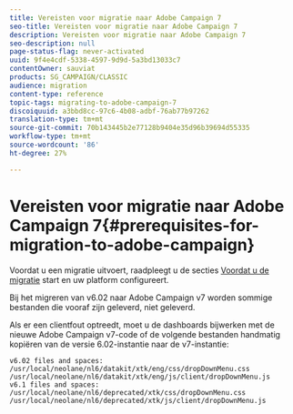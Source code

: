 ```yaml
---
title: Vereisten voor migratie naar Adobe Campaign 7
seo-title: Vereisten voor migratie naar Adobe Campaign 7
description: Vereisten voor migratie naar Adobe Campaign 7
seo-description: null
page-status-flag: never-activated
uuid: 9f4e4cdf-5338-4597-9d9d-5a3bd13033c7
contentOwner: sauviat
products: SG_CAMPAIGN/CLASSIC
audience: migration
content-type: reference
topic-tags: migrating-to-adobe-campaign-7
discoiquuid: a3bbd8cc-97c6-4b08-adbf-76ab77b97262
translation-type: tm+mt
source-git-commit: 70b143445b2e77128b9404e35d96b39694d55335
workflow-type: tm+mt
source-wordcount: '86'
ht-degree: 27%

---
```



# Vereisten voor migratie naar Adobe Campaign 7{#prerequisites-for-migration-to-adobe-campaign}

Voordat u een migratie uitvoert, raadpleegt u de secties [Voordat u de migratie](../../migration/using/before-starting-migration.md) start en uw platform [](../../migration/using/configuring-your-platform.md) configureert.

Bij het migreren van v6.02 naar Adobe Campaign v7 worden sommige bestanden die vooraf zijn geleverd, niet geleverd.

Als er een clientfout optreedt, moet u de dashboards bijwerken met de nieuwe Adobe Campaign v7-code of de volgende bestanden handmatig kopiëren van de versie 6.02-instantie naar de v7-instantie:

```
v6.02 files and spaces:
/usr/local/neolane/nl6/datakit/xtk/eng/css/dropDownMenu.css
/usr/local/neolane/nl6/datakit/xtk/eng/js/client/dropDownMenu.js
v6.1 files and spaces:
/usr/local/neolane/nl6/deprecated/xtk/css/dropDownMenu.css
/usr/local/neolane/nl6/deprecated/xtk/js/client/dropDownMenu.js  
```
